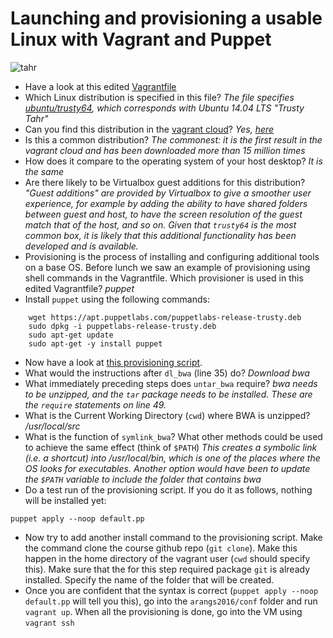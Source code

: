 Launching and provisioning a usable Linux with Vagrant and Puppet
=================================================================

![tahr](http://www.exclusiveadventuresnz.com/images/hunting/big-game/bull-tahr/bull-tahr-banner1.jpg)

- Have a look at this edited [Vagrantfile](https://github.com/rvosa/arangs2016/blob/master/conf/vagrant/Vagrantfile)
- Which Linux distribution is specified in this file? _The file specifies [ubuntu/trusty64](https://atlas.hashicorp.com/ubuntu/boxes/trusty64), which corresponds with Ubuntu 14.04 LTS "Trusty Tahr"_ 
- Can you find this distribution in the [vagrant cloud](https://atlas.hashicorp.com/boxes/search)? _Yes, [here](https://atlas.hashicorp.com/ubuntu/boxes/trusty64)_
- Is this a common distribution? _The commonest: it is the first result in the vagrant cloud and has been downloaded more than 15 million times_
- How does it compare to the operating system of your host desktop? _It is the same_
- Are there likely to be Virtualbox guest additions for this distribution? _"Guest additions" are provided by Virtualbox to give a smoother user experience, for example by adding the ability to have shared folders between guest and host, to have the screen resolution of the guest match that of the host, and so on. Given that `trusty64` is the most common box, it is likely that this additional functionality has been developed and is available._
- Provisioning is the process of installing and configuring additional tools on a base OS. Before lunch we saw an
example of provisioning using shell commands in the Vagrantfile. Which provisioner is used in this edited Vagrantfile? _puppet_
- Install `puppet` using the following commands:

```
    wget https://apt.puppetlabs.com/puppetlabs-release-trusty.deb
    sudo dpkg -i puppetlabs-release-trusty.deb
    sudo apt-get update
    sudo apt-get -y install puppet
```

- Now have a look at [this provisioning script](https://github.com/rvosa/arangs2016/blob/master/conf/vagrant/manifests/default.pp).
- What would the instructions after `dl_bwa` (line 35) do? _Download bwa_
- What immediately preceding steps does `untar_bwa` require? _bwa needs to be unzipped, and the `tar` package needs to be installed. These are the `require` statements on line 49._ 
- What is the Current Working Directory (`cwd`) where BWA is unzipped? _/usr/local/src_
- What is the function of `symlink_bwa`? What other methods could be used to achieve the same effect (think of `$PATH`) _This creates a symbolic link (i.e. a shortcut) into /usr/local/bin, which is one of the places where the OS looks for executables. Another option would have been to update the `$PATH` variable to include the folder that contains bwa_
- Do a test run of the provisioning script. If you do it as follows, nothing will be installed yet:

 `puppet apply --noop default.pp`

- Now try to add another install command to the provisioning script. Make the command clone the course github repo 
  (`git clone`). Make this happen in the home directory of the vagrant user (`cwd` should specify this). Make sure that
  the for this step required package `git` is already installed. Specify the name of the folder that will be created.
- Once you are confident that the syntax is correct (`puppet apply --noop default.pp` will tell you this), go into the
  `arangs2016/conf` folder and run `vagrant up`. When all the provisioning is done, go into the VM using `vagrant ssh`
